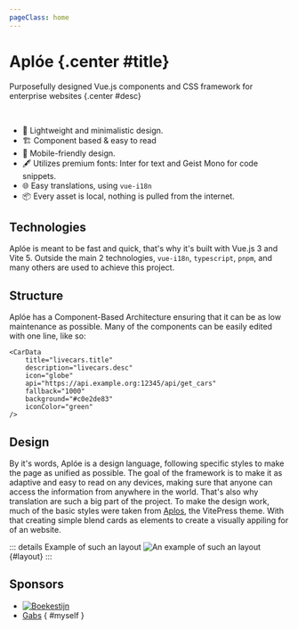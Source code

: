 ```yaml
---
pageClass: home
---
```


# Aplóe {.center #title}

Purposefully designed Vue.js components and CSS framework for enterprise websites  {.center #desc}

<section class="features">
<br>

- <span class="emoji">🎨</span> Lightweight and minimalistic design.
- <span class="emoji">🏗️</span> Component based & easy to read
- <span class="emoji">📱</span> Mobile-friendly design.
- <span class="emoji">🖋️</span> Utilizes premium fonts: Inter for text and Geist Mono for code snippets.
- <span class="emoji">🌐</span> Easy translations, using `vue-i18n`
- <span class="emoji">📦</span> Every asset is local, nothing is pulled from the internet.
</section>

## Technologies

Aplóe is meant to be fast and quick, that's why it's built with Vue.js 3 and Vite 5. Outside the main 2 technologies, `vue-i18n`, `typescript`, `pnpm`, and many others are used to achieve this project.

## Structure

Aplóe has a Component-Based Architecture ensuring that it can be as low maintenance as possible. Many of the components can be easily edited with one line, like so:

```vue
<CarData
    title="livecars.title"
    description="livecars.desc"
    icon="globe"
    api="https://api.example.org:12345/api/get_cars"
    fallback="1000"
    background="#c0e2de83"
    iconColor="green"
/>
```

## Design

By it's words, Aplóe is a design language, following specific styles to make the page as unified as possible. The goal of the framework is to make it as adaptive and easy to read on any devices, making sure that anyone can access the information from anywhere in the world. That's also why translation are such a big part of the project. To make the design work, much of the basic styles were taken from [Aplos](https://aplos.gxbs.me), the VitePress theme. With that creating simple blend cards as elements to create a visually appiling for of an website. 

::: details Example of such an layout
![An example of such an layout](./LayoutExample.png) {#layout}
:::

## Sponsors

<section class="usedby">

- [![Boekestijn](https://soferii.md/images/boekestijn-transport.svg)](https://boekestijn.md)
- [Gabs](https://gxbs.me/) { #myself }
</section>
